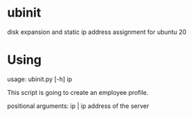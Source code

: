 # ubinit
disk expansion and static ip address assignment for ubuntu 20

# Using
usage: ubinit.py [-h] ip

This script is going to create an employee profile.

positional arguments:
  ip     |     ip address of the server

